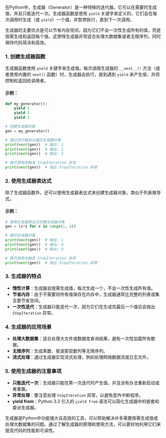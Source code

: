 在Python中，生成器（Generator）是一种特殊的迭代器，它可以在需要时生成值，并且只能迭代一次。生成器函数是使用 `yield` 关键字来定义的，它们会在每次调用时生成（或 `yield`）一个值，并暂停执行，直到下一次调用。

生成器的主要优点是可以节省内存空间，因为它们不会一次性生成所有的值，而是按需生成和返回每个值。这使得生成器非常适合处理大数据集或者无限序列，同时保持代码简洁和高效。

### 1. 创建生成器函数

生成器函数使用 `yield` 关键字来生成值。每次调用生成器的 `__next__()` 方法（或者使用内置的 `next()` 函数）时，生成器会执行，直到遇到 `yield` 来产生值，并将控制权返回给调用者。

#### 示例：

```python
def my_generator():
    yield 1
    yield 2
    yield 3

# 创建生成器对象
gen = my_generator()

# 通过迭代器协议遍历生成器对象
print(next(gen))  # 输出: 1
print(next(gen))  # 输出: 2
print(next(gen))  # 输出: 3

# 再次调用会触发 StopIteration 异常
print(next(gen))  # 抛出 StopIteration 异常
```

### 2. 使用生成器表达式

除了生成器函数外，还可以使用生成器表达式来创建生成器对象，类似于列表推导式。

#### 示例：

```python
# 使用生成器表达式创建生成器对象
gen = (x*x for x in range(1, 4))

# 遍历生成器对象
print(next(gen))  # 输出: 1
print(next(gen))  # 输出: 4
print(next(gen))  # 输出: 9

# 再次调用会触发 StopIteration 异常
print(next(gen))  # 抛出 StopIteration 异常
```

### 3. 生成器的特点

- **惰性计算**：生成器会按需生成值，每次生成一个，不会一次性生成所有值。
- **节省内存**：由于不需要将所有值保存在内存中，生成器通常比完整的列表或集合更节省空间。
- **一次性迭代**：生成器只能迭代一次，因为它们在生成完最后一个值后会抛出 `StopIteration` 异常。

### 4. 生成器的应用场景

- **处理大数据集**：适合处理大文件或数据库查询结果，避免一次性加载所有数据。
- **无限序列**：生成素数、斐波那契数列等无限序列。
- **流式处理**：通过生成器实现流式处理，例如处理网络数据流或日志文件。

### 5. 使用生成器的注意事项

- **只能迭代一次**：生成器只能在第一次迭代时产生值，并且没有办法重新启动或者重置。
- **异常处理**：要注意处理 `StopIteration` 异常，以避免意外中断程序。
- **yield from**：Python 3.3 引入的 `yield from` 语法可以简化生成器中的嵌套和委派生成器。

生成器是Python中功能强大且高效的工具，可以帮助解决许多需要按需生成值或处理大数据集的问题。通过了解生成器的原理和使用方法，可以更好地利用它们来提高代码的性能和可读性。